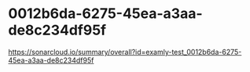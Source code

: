 # 0012b6da-6275-45ea-a3aa-de8c234df95f
https://sonarcloud.io/summary/overall?id=examly-test_0012b6da-6275-45ea-a3aa-de8c234df95f
